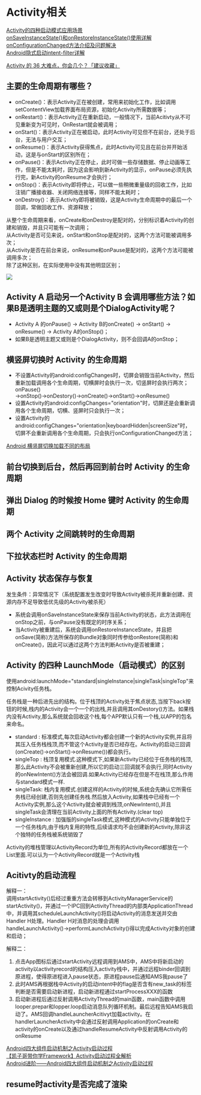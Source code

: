# Activity相关

[Activity的四种启动模式应用场景](https://blog.csdn.net/black_bird_cn/article/details/79764794)  
[onSaveInstanceState()和onRestoreInstanceState()使用详解](https://www.jianshu.com/p/27181e2e32d2)  
[onConfigurationChanged方法介绍及问题解决](https://www.jianshu.com/p/0127fb67516d)  
[Android隐式启动intent-filter详解](https://blog.csdn.net/sunzhaojie613/article/details/77433994)

[Activity 的 36 大难点，你会几个？「建议收藏」](https://juejin.im/post/5db902b7f265da4d39629d6d)

## 主要的生命周期有哪些？

* onCreate()：表示Activity正在被创建，常用来初始化工作，比如调用setContentView加载界面布局资源，初始化Activity所需数据等；
* onRestart()：表示Activity正在重新启动，一般情况下，当前Acitivty从不可见重新变为可见时，OnRestart就会被调用；
* onStart()：表示Activity正在被启动，此时Activity可见但不在前台，还处于后台，无法与用户交互；
* onResume()：表示Activity获得焦点，此时Activity可见且在前台并开始活动，这是与onStart的区别所在；
* onPause()：表示Activity正在停止，此时可做一些存储数据、停止动画等工作，但是不能太耗时，因为这会影响到新Activity的显示，onPause必须先执行完，新Activity的onResume才会执行；
* onStop()：表示Activity即将停止，可以做一些稍微重量级的回收工作，比如注销广播接收器、关闭网络连接等，同样不能太耗时；
* onDestroy()：表示Activity即将被销毁，这是Activity生命周期中的最后一个回调，常做回收工作、资源释放；

从整个生命周期来看，onCreate和onDestroy是配对的，分别标识着Activity的创建和销毁，并且只可能有一次调用；  
从Activity是否可见来说，onStart和onStop是配对的，这两个方法可能被调用多次；  
从Activity是否在前台来说，onResume和onPause是配对的，这两个方法可能被调用多次；  
除了这种区别，在实际使用中没有其他明显区别；

![](https://developer.android.google.cn/guide/components/images/activity_lifecycle.png)

## Activity A 启动另一个Activity B 会调用哪些方法？如果B是透明主题的又或则是个DialogActivity呢？

* Activity A 的onPause() → Activity B的onCreate() → onStart() → onResume() → Activity A的onStop()；
* 如果B是透明主题又或则是个DialogActivity，则不会回调A的onStop；

## 横竖屏切换时 Activity 的生命周期

* 不设置Activity的android:configChanges时，切屏会销毁当前Activity，然后重新加载调用各个生命周期，切横屏时会执行一次，切竖屏时会执行两次；
onPause() →onStop()→onDestory()→onCreate()→onStart()→onResume()
* 设置Activity的android:configChanges="orientation"时，切屏还是会重新调用各个生命周期，切横、竖屏时只会执行一次；
* 设置Activity的android:configChanges="orientation|keyboardHidden|screenSize"时，切屏不会重新调用各个生命周期，只会执行onConfigurationChanged方法；

[Android 横竖屏切换加载不同的布局](https://blog.csdn.net/u010365819/article/details/76618443)

## 前台切换到后台，然后再回到前台时 Activity 的生命周期
## 弹出 Dialog 的时候按 Home 键时 Activity 的生命周期
## 两个 Activity 之间跳转时的生命周期
## 下拉状态栏时 Activity 的生命周期

## Activity 状态保存与恢复

发生条件：异常情况下（系统配置发生改变时导致Activity被杀死并重新创建、资源内存不足导致低优先级的Activity被杀死）

* 系统会调用onSaveInstanceState来保存当前Activity的状态，此方法调用在onStop之前，与onPause没有既定的时序关系；
* 当Activity被重建后，系统会调用onRestoreInstanceState，并且把onSave(简称)方法所保存的Bundle对象同时传参给onRestore(简称)和onCreate()，因此可以通过这两个方法判断Activity是否被重建；

## Activity 的四种 LaunchMode（启动模式）的区别

使用android:launchMode="standard|singleInstance|singleTask|singleTop"来控制Acivity任务栈。

任务栈是一种后进先出的结构。位于栈顶的Activity处于焦点状态,当按下back按钮的时候,栈内的Activity会一个一个的出栈,并且调用其onDestory()方法。如果栈内没有Activity,那么系统就会回收这个栈,每个APP默认只有一个栈,以APP的包名来命名。

* standard : 标准模式,每次启动Activity都会创建一个新的Activity实例,并且将其压入任务栈栈顶,而不管这个Activity是否已经存在。Activity的启动三回调(onCreate()->onStart()->onResume())都会执行。
* singleTop : 栈顶复用模式.这种模式下,如果新Activity已经位于任务栈的栈顶,那么此Activity不会被重新创建,所以它的启动三回调就不会执行,同时Activity的onNewIntent()方法会被回调.如果Activity已经存在但是不在栈顶,那么作用与standard模式一样.
* singleTask: 栈内复用模式.创建这样的Activity的时候,系统会先确认它所需任务栈已经创建,否则先创建任务栈.然后放入Activity,如果栈中已经有一个Activity实例,那么这个Activity就会被调到栈顶,onNewIntent(),并且singleTask会清理在当前Activity上面的所有Activity.(clear top)
* singleInstance : 加强版的singleTask模式,这种模式的Activity只能单独位于一个任务栈内,由于栈内复用的特性,后续请求均不会创建新的Activity,除非这个独特的任务栈被系统销毁了

Activity的堆栈管理以ActivityRecord为单位,所有的ActivityRecord都放在一个List里面.可以认为一个ActivityRecord就是一个Activity栈

## Acitivty的启动流程

解释一：  
调用startActivity()后经过重重方法会转移到ActivityManagerService的startActivity()，并通过一个IPC回到ActivityThread的内部类ApplicationThread中，并调用其scheduleLaunchActivity()将启动Activity的消息发送并交由Handler H处理。Handler H对消息的处理会调用handleLaunchActivity()→performLaunchActivity()得以完成Activity对象的创建和启动；

解释二：  
1. 点击App图标后通过startActivity远程调用到AMS中，AMS中将新启动的activity以activityrecord的结构压入activity栈中，并通过远程binder回调到原进程，使得原进程进入pause状态，原进程pause后通知AMS我pause了
2. 此时AMS再根据栈中Activity的启动intent中的flag是否含有new_task的标签判断是否需要启动新进程，启动新进程通过startProcessXXX的函数
3. 启动新进程后通过反射调用ActivityThread的main函数，main函数中调用looper.prepar和lopper.loop启动消息队列循环机制。最后远程告知AMS我启动了。AMS回调handleLauncherAcitivyt加载activity。在handlerLauncherActivity中会通过反射调用Application的onCreate和activity的onCreate以及通过handleResumeActivity中反射调用Activity的onResume

[Android四大组件启动机制之Activity启动过程](https://blog.csdn.net/qq_30379689/article/details/79611217)  
[【凯子哥带你学Framework】Activity启动过程全解析](https://blog.csdn.net/zhaokaiqiang1992/article/details/49428287)  
[Android进阶——Android四大组件启动机制之Activity启动过程](https://blog.csdn.net/qq_30379689/article/details/79611217)

## resume时activity是否完成了渲染
